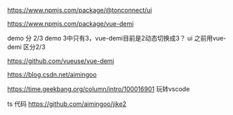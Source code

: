 https://www.npmjs.com/package/@tonconnect/ui

https://www.npmjs.com/package/vue-demi

demo 分 2/3
demo 3中只有3，vue-demi目前是2动态切换成3？
ui 之前用vue-demi 区分2/3

https://github.com/vueuse/vue-demi


https://blog.csdn.net/aimingoo

https://time.geekbang.org/column/intro/100016901
玩转vscode

ts 代码
https://github.com/aimingoo/jike2